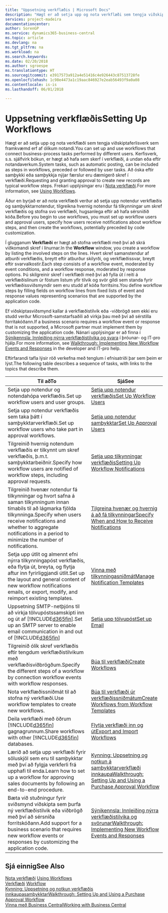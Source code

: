 ```yaml
---
title: "Uppsetning verkflæðis | Microsoft Docs"
description: "Hægt er að setja upp og nota verkflæði sem tengja viðskiptaferlisverk sem framkvæmd erf af ólíkum notandi. Kerfisverk, s.s. sjálfvirk bókun, er hægt að hafa sem skerf í verkflæði, á undan eða eftir notandaverkum. Að óska eftir samþykki eða samþykkja nýjar færslur eru dæmigerð skref í verkflæði."
services: project-madeira
documentationcenter: 
author: SorenGP
ms.service: dynamics365-business-central
ms.topic: article
ms.devlang: na
ms.tgt_pltfrm: na
ms.workload: na
ms.search.keywords: 
ms.date: 02/20/2018
ms.author: sgroespe
ms.translationtype: HT
ms.sourcegitcommit: e3917573a912a4e51416c4e926443c87513728fe
ms.openlocfilehash: 1c98e4473a1c19aac846927e2eab56493f9a0a08
ms.contentlocale: is-is
ms.lasthandoff: 06/01/2018

---
```

# <a name="setting-up-workflows"></a><span data-ttu-id="0a7bd-105">Uppsetning verkflæðis</span><span class="sxs-lookup"><span data-stu-id="0a7bd-105">Setting Up Workflows</span></span>
<span data-ttu-id="0a7bd-106">Hægt er að setja upp og nota verkflæði sem tengja viðskiptaferlisverk sem framkvæmd erf af ólíkum notandi.</span><span class="sxs-lookup"><span data-stu-id="0a7bd-106">You can set up and use workflows that connect business-process tasks performed by different users.</span></span> <span data-ttu-id="0a7bd-107">Kerfisverk, s.s. sjálfvirk bókun, er hægt að hafa sem skerf í verkflæði, á undan eða eftir notandaverkum.</span><span class="sxs-lookup"><span data-stu-id="0a7bd-107">System tasks, such as automatic posting, can be included as steps in workflows, preceded or followed by user tasks.</span></span> <span data-ttu-id="0a7bd-108">Að óska eftir samþykki eða samþykkja nýjar færslur eru dæmigerð skref í verkflæði.</span><span class="sxs-lookup"><span data-stu-id="0a7bd-108">Requesting and granting approval to create new records are typical workflow steps.</span></span> <span data-ttu-id="0a7bd-109">Frekari upplýsingar eru í [Nota verkflæði](across-use-workflows.md).</span><span class="sxs-lookup"><span data-stu-id="0a7bd-109">For more information, see [Using Workflows](across-use-workflows.md).</span></span>  

 <span data-ttu-id="0a7bd-110">Áður en byrjað er að nota verkflæði verður að setja upp notendur verkflæðis og samþykktarnotendur, tilgreikna hvernig notendur fá tilkynningar um skref verkflæðis og stofna svo verkflæði, hugsanlega eftir að hafa sérsniðið kóða.</span><span class="sxs-lookup"><span data-stu-id="0a7bd-110">Before you begin to use workflows, you must set up workflow users and approval users, specify how users receive notifications about workflow steps, and then create the workflows, potentially preceded by code customization.</span></span>  

 <span data-ttu-id="0a7bd-111">Í glugganum **Verkflæði** er hægt að stofna verkflæði með því að skrá viðkomandi skref í línurnar.</span><span class="sxs-lookup"><span data-stu-id="0a7bd-111">In the **Workflow** window, you create a workflow by listing the involved steps on the lines.</span></span> <span data-ttu-id="0a7bd-112">Hvert skref samanstendur af atburði verkflæðis, breytt eftir atburður skilyrði, og verkflæðissvar, breytt eftir svarvalkostir.</span><span class="sxs-lookup"><span data-stu-id="0a7bd-112">Each step consists of a workflow event, moderated by event conditions, and a workflow response, moderated by response options.</span></span> <span data-ttu-id="0a7bd-113">Þú skilgreinir skref í verkflæði með því að fylla út í reiti á verkflæðislínum úr föstum listum yfir tilvik og svör gildi sem standa fyrir verkflæðissviðsmyndir sem eru studd af kóða forritsins.</span><span class="sxs-lookup"><span data-stu-id="0a7bd-113">You define workflow steps by filling fields on workflow lines from fixed lists of event and response values representing scenarios that are supported by the application code.</span></span>  

 <span data-ttu-id="0a7bd-114">Ef viðskiptasviðsmynd kallar á verkflæðistilvik eða -viðbrögð sem ekki eru studd verður Microsoft-samstarfsaðili að virkja þau með því að sérstilla forritakóðann.</span><span class="sxs-lookup"><span data-stu-id="0a7bd-114">If a business scenario requires a workflow event or response that is not supported, a Microsoft partner must implement them by customizing the application code.</span></span> <span data-ttu-id="0a7bd-115">Nánari upplýsingar er að finna í [Sýnikennsla: Innleiðing nýrra verkflæðistilvika og svara](/dynamics-nav/Walkthrough--Implementing-New-Workflow-Events-and-Responses) í þróunar- og IT-pro hjálp.</span><span class="sxs-lookup"><span data-stu-id="0a7bd-115">For more information, see [Walkthrough: Implementing New Workflow Events and Responses](/dynamics-nav/Walkthrough--Implementing-New-Workflow-Events-and-Responses) in the developer and IT-pro help.</span></span>

 <span data-ttu-id="0a7bd-116">Eftirfarandi tafla lýsir röð verkefna með tenglum í efnisatriði þar sem þeim er lýst.</span><span class="sxs-lookup"><span data-stu-id="0a7bd-116">The following table describes a sequence of tasks, with links to the topics that describe them.</span></span>  

|<span data-ttu-id="0a7bd-117">**Til að**</span><span class="sxs-lookup"><span data-stu-id="0a7bd-117">**To**</span></span>|<span data-ttu-id="0a7bd-118">**Sjá**</span><span class="sxs-lookup"><span data-stu-id="0a7bd-118">**See**</span></span>|  
|------------|-------------|  
|<span data-ttu-id="0a7bd-119">Setja upp notendur og notendahópa verkflæðis.</span><span class="sxs-lookup"><span data-stu-id="0a7bd-119">Set up workflow users and user groups.</span></span>|[<span data-ttu-id="0a7bd-120">Setja upp notendur verkflæðis</span><span class="sxs-lookup"><span data-stu-id="0a7bd-120">Set Up Workflow Users</span></span>](across-how-to-set-up-workflow-users.md)|  
|<span data-ttu-id="0a7bd-121">Setja upp notendur verkflæðis sem taka þátt í samþykktarverkflæði.</span><span class="sxs-lookup"><span data-stu-id="0a7bd-121">Set up workflow users who take part in approval workflows.</span></span>|[<span data-ttu-id="0a7bd-122">Setja upp notendur samþykktar</span><span class="sxs-lookup"><span data-stu-id="0a7bd-122">Set Up Approval Users</span></span>](across-how-to-set-up-approval-users.md)|  
|<span data-ttu-id="0a7bd-123">Tilgreinið hvernig notendum verkflæðis er tilkynnt um skref verkflæðis, þ.m.t. samþykktarbeiðnir.</span><span class="sxs-lookup"><span data-stu-id="0a7bd-123">Specify how workflow users are notified of workflow steps, including approval requests.</span></span>|[<span data-ttu-id="0a7bd-124">Setja upp tilkynningar verkflæðis</span><span class="sxs-lookup"><span data-stu-id="0a7bd-124">Setting Up Workflow Notifications</span></span>](across-setting-up-workflow-notifications.md)|  
|<span data-ttu-id="0a7bd-125">Tilgreinið hvenær notendur fá tilkynningar og hvort safna á saman tilkynningum innan tímabils til að lágmarka fjölda tilkynninga.</span><span class="sxs-lookup"><span data-stu-id="0a7bd-125">Specify when users receive notifications and whether to aggregate notifications in a period to minimize the number of notifications.</span></span>|[<span data-ttu-id="0a7bd-126">Tilgreina hvenær og hvernig á að fá tilkynningar</span><span class="sxs-lookup"><span data-stu-id="0a7bd-126">Specify When and How to Receive Notifications</span></span>](across-how-to-specify-when-and-how-to-receive-notifications.md)|  
|<span data-ttu-id="0a7bd-127">Setja upp útlit og almennt efni nýrra tilkynningapóst verkflæðis, eða flytja út, breyta, og flytja aftur inn fyrirliggjandi útlit.</span><span class="sxs-lookup"><span data-stu-id="0a7bd-127">Set up the layout and general content of new workflow notifications emails, or export, modify, and reimport existing templates.</span></span>|[<span data-ttu-id="0a7bd-128">Vinna með tilkynningasniðmát</span><span class="sxs-lookup"><span data-stu-id="0a7bd-128">Manage Notification Templates</span></span>](across-how-to-manage-notification-templates.md)|  
|<span data-ttu-id="0a7bd-129">Uppsetning SMTP-netþjóns til að virkja tölvupóstssamskipti inn og út af [!INCLUDE[d365fin](includes/d365fin_md.md)].</span><span class="sxs-lookup"><span data-stu-id="0a7bd-129">Set up an SMTP server to enable email communication in and out of [!INCLUDE[d365fin](includes/d365fin_md.md)]</span></span>|[<span data-ttu-id="0a7bd-130">Setja upp tölvupóst</span><span class="sxs-lookup"><span data-stu-id="0a7bd-130">Set up Email</span></span>](admin-how-setup-email.md)|
|<span data-ttu-id="0a7bd-131">Tilgreinið ólík skref verkflæðis eftir tengdum verkflæðistilvikum með verkflæðisviðbrögðum.</span><span class="sxs-lookup"><span data-stu-id="0a7bd-131">Specify the different steps of a workflow by connection workflow events with workflow responses.</span></span>|[<span data-ttu-id="0a7bd-132">Búa til verkflæði</span><span class="sxs-lookup"><span data-stu-id="0a7bd-132">Create Workflows</span></span>](across-how-to-create-workflows.md)|  
|<span data-ttu-id="0a7bd-133">Nota verkflæðissniðmát til að stofna ný verkflæði.</span><span class="sxs-lookup"><span data-stu-id="0a7bd-133">Use workflow templates to create new workflows.</span></span>|[<span data-ttu-id="0a7bd-134">Búa til verkflæði úr verkflæðissniðmátum</span><span class="sxs-lookup"><span data-stu-id="0a7bd-134">Create Workflows from Workflow Templates</span></span>](across-how-to-create-workflows-from-workflow-templates.md)|  
|<span data-ttu-id="0a7bd-135">Deila verkflæði með öðrum [!INCLUDE[d365fin](includes/d365fin_md.md)] gagnagrunnum.</span><span class="sxs-lookup"><span data-stu-id="0a7bd-135">Share workflows with other [!INCLUDE[d365fin](includes/d365fin_md.md)] databases.</span></span>|[<span data-ttu-id="0a7bd-136">Flytja verkflæði inn og út</span><span class="sxs-lookup"><span data-stu-id="0a7bd-136">Export and Import Workflows</span></span>](across-how-to-export-and-import-workflows.md)|  
|<span data-ttu-id="0a7bd-137">Lærið að setja upp verkflæði fyrir söluskjöl sem eru til samþykktar með því að fylgja verkferli frá upphafi til enda.</span><span class="sxs-lookup"><span data-stu-id="0a7bd-137">Learn how to set up a workflow for approving sales documents by following an end-to-end procedure.</span></span>|[<span data-ttu-id="0a7bd-138">Kynning: Uppsetning og notkun á samþykktarverkflæði innkaupa</span><span class="sxs-lookup"><span data-stu-id="0a7bd-138">Walkthrough: Setting Up and Using a Purchase Approval Workflow</span></span>](walkthrough-setting-up-and-using-a-purchase-approval-workflow.md)|  
|<span data-ttu-id="0a7bd-139">Bæta við stuðningur fyrir sviðsmynd viðskipta sem þurfa ný verkflæðistilvik eða viðbrögð með því að sérsníða forritskóðann.</span><span class="sxs-lookup"><span data-stu-id="0a7bd-139">Add support for a business scenario that requires new workflow events or responses by customizing the application code.</span></span>|[<span data-ttu-id="0a7bd-140">Sýnikennsla: Innleiðing nýrra verkflæðistilvika og svörunar</span><span class="sxs-lookup"><span data-stu-id="0a7bd-140">Walkthrough: Implementing New Workflow Events and Responses</span></span>](/dynamics-nav/Walkthrough--Implementing-New-Workflow-Events-and-Responses)|  

## <a name="see-also"></a><span data-ttu-id="0a7bd-141">Sjá einnig</span><span class="sxs-lookup"><span data-stu-id="0a7bd-141">See Also</span></span>  
 <span data-ttu-id="0a7bd-142">[Nota verkflæði](across-use-workflows.md) </span><span class="sxs-lookup"><span data-stu-id="0a7bd-142">[Using Workflows](across-use-workflows.md) </span></span>  
 <span data-ttu-id="0a7bd-143">[Verkflæði](across-workflow.md) </span><span class="sxs-lookup"><span data-stu-id="0a7bd-143">[Workflow](across-workflow.md) </span></span>  
 [<span data-ttu-id="0a7bd-144">Kynning: Uppsetning og notkun verkflæðis innkaupasamþykktar</span><span class="sxs-lookup"><span data-stu-id="0a7bd-144">Walkthrough: Setting Up and Using a Purchase Approval Workflow</span></span>](walkthrough-setting-up-and-using-a-purchase-approval-workflow.md)  
 [<span data-ttu-id="0a7bd-145">Vinna með Business Central</span><span class="sxs-lookup"><span data-stu-id="0a7bd-145">Working with Business Central</span></span>](ui-work-product.md)

